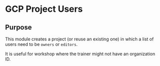 # GCP Project Users

## Purpose

This module creates a project (or reuse an existing one) in which a list of users need to be `owners` or `editors`.

It is useful for workshop where the trainer might not have an organization ID.
